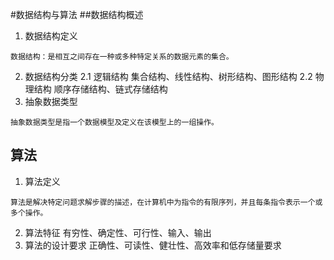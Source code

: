 #数据结构与算法
##数据结构概述
1. 数据结构定义
```
数据结构：是相互之间存在一种或多种特定关系的数据元素的集合。
```
2. 数据结构分类
2.1 逻辑结构
集合结构、线性结构、树形结构、图形结构
2.2 物理结构
顺序存储结构、链式存储结构
3. 抽象数据类型
```
抽象数据类型是指一个数据模型及定义在该模型上的一组操作。
```
## 算法
1. 算法定义
```
算法是解决特定问题求解步骤的描述，在计算机中为指令的有限序列，并且每条指令表示一个或多个操作。
```
2. 算法特征
有穷性、确定性、可行性、输入、输出
3. 算法的设计要求
正确性、可读性、健壮性、高效率和低存储量要求

